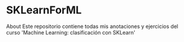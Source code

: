 # SKLearnForML
About Este repositorio contiene todas mis anotaciones y ejercicios del curso 'Machine Learning: clasificación con SKLearn'
